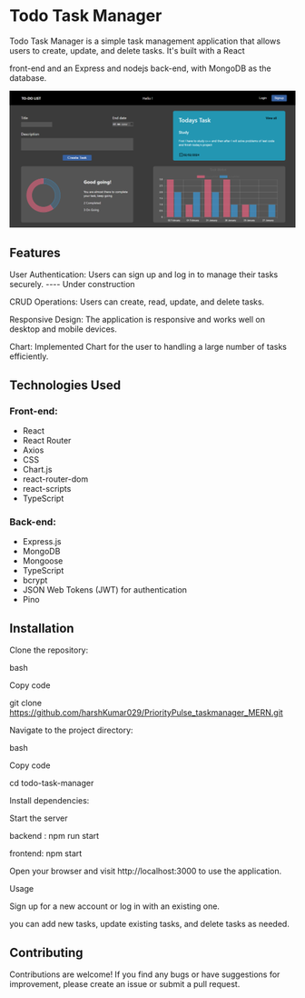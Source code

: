 # Todo Task Manager
Todo Task Manager is a simple task management application that allows users to create, update, and delete tasks. It's built with a React 

front-end and an Express and nodejs back-end, with MongoDB as the database.

![UIimage](./frontend/src/assets/img/readmeimg.png)

## Features

User Authentication: Users can sign up and log in to manage their tasks securely.     ---- Under construction

CRUD Operations: Users can create, read, update, and delete tasks.

Responsive Design: The application is responsive and works well on desktop and mobile devices.

Chart: Implemented Chart for the user to handling a large number of tasks efficiently.

## Technologies Used

### Front-end:

- React
- React Router
- Axios
- CSS
- Chart.js
- react-router-dom
- react-scripts
- TypeScript

### Back-end:

- Express.js
- MongoDB
- Mongoose
- TypeScript
- bcrypt
- JSON Web Tokens (JWT) for authentication
- Pino


## Installation

Clone the repository:

bash

Copy code

git clone https://github.com/harshKumar029/PriorityPulse_taskmanager_MERN.git

Navigate to the project directory:

bash

Copy code

cd todo-task-manager

Install dependencies:

Start the server

backend : npm run start

frontend: npm start

Open your browser and visit http://localhost:3000 to use the application.

Usage

Sign up for a new account or log in with an existing one.

you can add new tasks, update existing tasks, and delete tasks as needed.

## Contributing

Contributions are welcome! If you find any bugs or have suggestions for improvement, please create an issue or submit a pull request.
